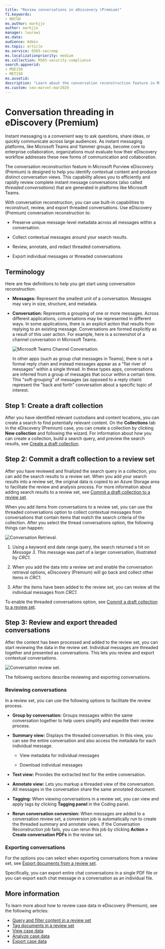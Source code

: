 ```yaml
---
title: "Review conversations in eDiscovery (Premium)"
f1.keywords:
- NOCSH
ms.author: markjjo
author: markjjo
manager: laurawi
ms.date:
audience: Admin
ms.topic: article
ms.service: O365-seccomp
ms.localizationpriority: medium
ms.collection: M365-security-compliance
search.appverid:
- MOE150
- MET150
ms.assetid:
description: "Learn about the conversation reconstruction feature in Microsoft Purview eDiscovery (Premium) (called conversation threading) to reconstruct, review, and export chat conversations in Microsoft Teams and Yammer groups."
ms.custom: seo-marvel-mar2020
---
```


# Conversation threading in eDiscovery (Premium)

Instant messaging is a convenient way to ask questions, share ideas, or quickly communicate across large audiences. As instant messaging platforms, like Microsoft Teams and Yammer groups, become core to enterprise collaboration, organizations must evaluate how their eDiscovery workflow addresses these new forms of communication and collaboration.

The conversation reconstruction feature in Microsoft Purview eDiscovery (Premium) is designed to help you identify contextual content and produce distinct conversation views. This capability allows you to efficiently and rapidly review complete instant message conversations (also called *threaded conversations*) that are generated in platforms like Microsoft Teams.

With conversation reconstruction, you can use built-in capabilities to reconstruct, review, and export threaded conversations. Use eDiscovery (Premium) conversation reconstruction to:

- Preserve unique message-level metadata across all messages within a conversation.

- Collect contextual messages around your search results.

- Review, annotate, and redact threaded conversations.

- Export individual messages or threaded conversations

## Terminology

Here are few definitions to help you get start using conversation reconstruction.

- **Messages:** Represent the smallest unit of a conversation. Messages may vary in size, structure, and metadata.

- **Conversation:** Represents a grouping of one or more messages. Across different applications, conversations may be represented in different ways. In some applications, there is an explicit action that results from replying to an existing message. Conversations are formed explicitly as a result of this user action. For example, here is a screenshot of a channel conversation in Microsoft Teams.

   ![Microsoft Teams Channel Conversation.](../media/threadedchat.png)

   In other apps (such as group chat messages in Teams), there is not a formal reply chain and instead messages appear as a "flat river of messages" within a single thread. In these types apps, conversations are inferred from a group of messages that occur within a certain time. This "soft-grouping" of messages (as opposed to a reply chain) represent the "back and forth" conversation about a specific topic of interest.

## Step 1: Create a draft collection

After you have identified relevant custodians and content locations, you can create a search to find potentially relevant content. On the **Collections** tab in the eDiscovery (Premium) case, you can create a collection by clicking **New collection** and following the wizard. For information about how you can create a collection, build a search query, and preview the search results, see [Create a draft collection](create-draft-collection.md).

## Step 2: Commit a draft collection to a review set

After you have reviewed and finalized the search query in a collection, you can add the search results to a review set. When you add your search results into a review set, the original data is copied to an Azure Storage area to facilitate the review and analysis process. For more information about adding search results to a review set, see [Commit a draft collection to a review set](commit-draft-collection.md).

When you add items from conversations to a review set, you can use the threaded conversations option to collect contextual messages from conversations that contain items that match the search criteria of the collection. After you select the thread conversations option, the following things can happen:

  ![Conversation Retrieval.](../media/messagesandconversations.png)

1. Using a keyword and date range query, the search returned a hit on *Message 3*. This message was part of a larger conversation, illustrated by *CRC1*.

2. When you add the data into a review set and enable the conversation retrieval options, eDiscovery (Premium) will go back and collect other items in *CRC1*.

3. After the items have been added to the review set, you can review all the individual messages from *CRC1*.

To enable the threaded conversations option, see [Commit a draft collection to a review set](commit-draft-collection.md#commit-a-draft-collection-to-a-review-set).

## Step 3: Review and export threaded conversations

After the content has been processed and added to the review set, you can start reviewing the data in the review set. Individual messages are threaded together and presented as conversations. This lets you review and export contextual conversations.

  ![Conversation review set.](../media/ConversationRSOptions.PNG)

The following sections describe reviewing and exporting conversations.

### Reviewing conversations

In a review set, you can use the following options to facilitate the review process.

- **Group by conversation:** Groups messages within the same conversation together to help users simplify and expedite their review process.

- **Summary view:** Displays the threaded conversation. In this view, you can see the entire conversation and also access the metadata for each individual message.

   - View metadata for individual messages

   - Download individual messages

- **Text view:** Provides the extracted text for the entire conversation.

- **Annotate view:** Lets you markup a threaded view of the conversation. All messages in the conversation share the same annotated document.

- **Tagging:** When viewing conversations in a review set, you can view and apply tags by clicking **Tagging panel** in the Coding panel.

- **Rerun conversation conversion:** When messages are added to a conversation review set, a conversion job is automatically run to create the threaded summary and annotate views. If the Conversation Reconstruction job fails, you can rerun this job by clicking **Action > Create conversation PDFs** in the review set.

### Exporting conversations

For the options you can select when exporting conversations from a review set, see [Export documents from a review set](export-documents-from-review-set.md#export-options).

Specifically, you can export entire chat conversations in a single PDF file or you can export each chat message in a conversation as an individual file.

## More information

To learn more about how to review case data in eDiscovery (Premium), see the following articles:

- [Query and filter content in a review set](review-set-search.md)
- [Tag documents in a review set](tagging-documents.md)
- [View case data](view-documents-in-review-set.md)
- [Analyze case data](analyzing-data-in-review-set.md)
- [Export case data](exporting-data-ediscover20.md)

